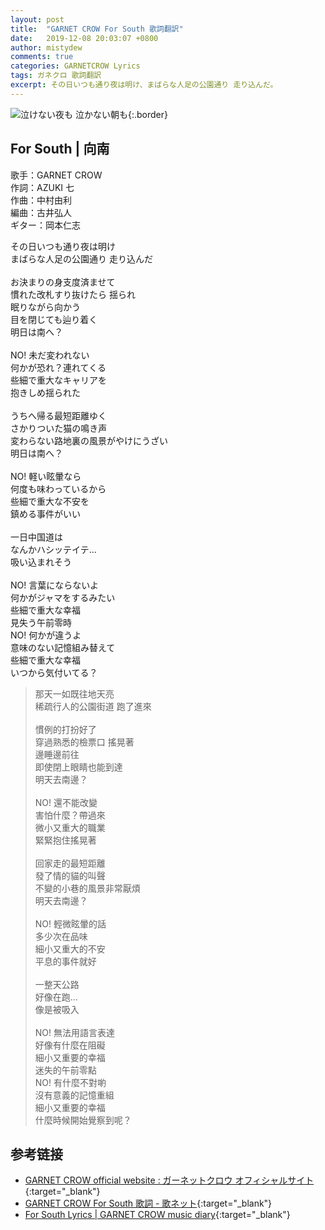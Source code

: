 ```yaml
---
layout: post
title:  "GARNET CROW For South 歌詞翻訳"
date:   2019-12-08 20:03:07 +0800
author: mistydew
comments: true
categories: GARNETCROW Lyrics
tags: ガネクロ 歌詞翻訳
excerpt: その日いつも通り夜は明け、まばらな人足の公園通り 走り込んだ。
---
```

![泣けない夜も 泣かない朝も](https://raw.githubusercontent.com/mistydew/gc2/master/cover/single/SG13_泣けない夜も%20泣かない朝も.jpg){:.border}

## For South | 向南

歌手：GARNET CROW<br>
作詞：AZUKI 七<br>
作曲：中村由利<br>
編曲：古井弘人<br>
ギター：岡本仁志

<div class="lyric-original">
<p>
その日いつも通り夜は明け<br>
まばらな人足の公園通り 走り込んだ<br>
<br>
お決まりの身支度済ませて<br>
慣れた改札すり抜けたら 揺られ<br>
眠りながら向かう<br>
目を閉じても辿り着く<br>
明日は南へ？<br>
<br>
NO! 未だ変われない<br>
何かが恐れ？連れてくる<br>
些細で重大なキャリアを<br>
抱きしめ揺られた<br>
<br>
うちへ帰る最短距離ゆく<br>
さかりついた猫の鳴き声<br>
変わらない路地裏の風景がやけにうざい<br>
明日は南へ？<br>
<br>
NO! 軽い眩暈なら<br>
何度も味わっているから<br>
些細で重大な不安を<br>
鎮める事件がいい<br>
<br>
一日中国道は<br>
なんかハシッテイテ…<br>
吸い込まれそう<br>
<br>
NO! 言葉にならないよ<br>
何かがジャマをするみたい<br>
些細で重大な幸福<br>
見失う午前零時<br>
NO! 何かが違うよ<br>
意味のない記憶組み替えて<br>
些細で重大な幸福<br>
いつから気付いてる？
</p>
</div>

<div class="lyric-translation">
<blockquote>
那天一如既往地天亮<br>
稀疏行人的公園街道 跑了進來<br>
<br>
慣例的打扮好了<br>
穿過熟悉的檢票口 搖晃著<br>
邊睡邊前往<br>
即使閉上眼睛也能到達<br>
明天去南邊？<br>
<br>
NO! 還不能改變<br>
害怕什麼？帶過來<br>
微小又重大的職業<br>
緊緊抱住搖晃著<br>
<br>
回家走的最短距離<br>
發了情的貓的叫聲<br>
不變的小巷的風景非常厭煩<br>
明天去南邊？<br>
<br>
NO! 輕微眩暈的話<br>
多少次在品味<br>
細小又重大的不安<br>
平息的事件就好<br>
<br>
一整天公路<br>
好像在跑...<br>
像是被吸入<br>
<br>
NO! 無法用語言表達<br>
好像有什麼在阻礙<br>
細小又重要的幸福<br>
迷失的午前零點<br>
NO! 有什麼不對喲<br>
沒有意義的記憶重組<br>
細小又重要的幸福<br>
什麼時候開始覺察到呢？
</blockquote>
</div>

## 参考链接

* [GARNET CROW official website : ガーネットクロウ オフィシャルサイト](http://www.garnetcrow.com){:target="_blank"}
* [GARNET CROW For South 歌詞 - 歌ネット](https://www.uta-net.com/song/20151){:target="_blank"}
* [For South Lyrics \| GARNET CROW music diary](https://mistydew.github.io/gc/lyrics/original/For%20South.html){:target="_blank"}
